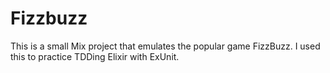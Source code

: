# Fizzbuzz

This is a small Mix project that emulates the popular game FizzBuzz. I used this to practice TDDing Elixir with ExUnit.

